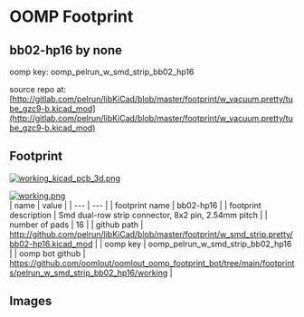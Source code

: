 # OOMP Footprint  
## bb02-hp16  by none  
  
oomp key: oomp_pelrun_w_smd_strip_bb02_hp16  
  
source repo at: [http://gitlab.com/pelrun/libKiCad/blob/master/footprint/w_vacuum.pretty/tube_gzc9-b.kicad_mod](http://gitlab.com/pelrun/libKiCad/blob/master/footprint/w_vacuum.pretty/tube_gzc9-b.kicad_mod)  
## Footprint  
  
[![working_kicad_pcb_3d.png](working_kicad_pcb_3d_600.png)](working_kicad_pcb_3d.png)  
  
[![working.png](working_600.png)](working.png)  
| name | value | 
| --- | --- | 
| footprint name | bb02-hp16 | 
| footprint description | Smd dual-row strip connector, 8x2 pin, 2.54mm pitch | 
| number of pads | 16 | 
| github path | http://github.com/pelrun/libKiCad/blob/master/footprint/w_smd_strip.pretty/bb02-hp16.kicad_mod | 
| oomp key | oomp_pelrun_w_smd_strip_bb02_hp16 | 
| oomp bot github | https://github.com/oomlout/oomlout_oomp_footprint_bot/tree/main/footprints/pelrun_w_smd_strip_bb02_hp16/working | 
## Images  
